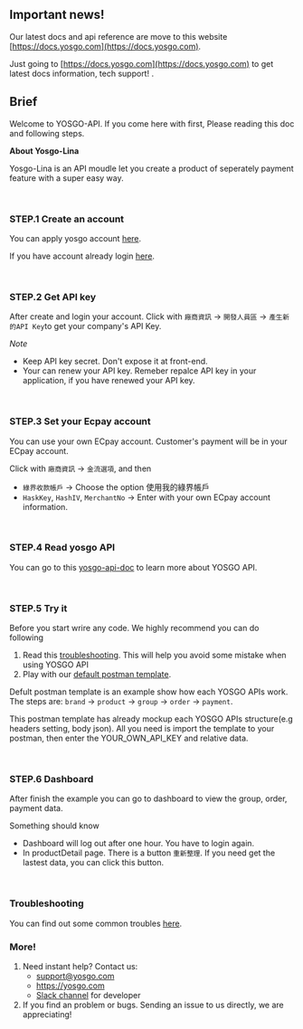 ## Important news! 

Our latest docs and api reference are move to this website [https://docs.yosgo.com](https://docs.yosgo.com).

Just going to [https://docs.yosgo.com](https://docs.yosgo.com) to get latest docs information, tech support!
.
## Brief

Welcome to YOSGO-API. If you come here with first, Please reading this doc and following steps.

**About Yosgo-Lina**

Yosgo-Lina is an API moudle let you create a product of seperately payment feature with a super easy way.

</br>

### STEP.1 Create an account

You can apply yosgo account [here](https://dashboard.yosgo.com/signup).

If you have account already login [here](https://dashboard.yosgo.com/login).

</br>

### STEP.2 Get API key

After create and login your account. Click with `廠商資訊` -> `開發人員區` -> `產生新的API Key`to get your company's API Key.

*Note*
* Keep API key secret. Don't expose it at front-end.
* Your can renew your API key. Remeber repalce API key in your application, if you have renewed your API key.

</br>

### STEP.3 Set your Ecpay account

You can use your own ECpay account. Customer's payment will be in your ECpay account.

Click with `廠商資訊` -> `金流選項`, and then 
* `綠界收款帳戶` -> Choose the option 使用我的綠界帳戶
* `HaskKey`, `HashIV`, `MerchantNo` -> Enter with your own ECpay account information.

</br>

### STEP.4 Read yosgo API

You can go to this [yosgo-api-doc](https://github.com/yosgo-open-source/bonyo-yosgo/blob/master/API.md) to learn more about YOSGO API.

</br>

### STEP.5 Try it

Before you start wrire any code. We highly recommend you can do following
1. Read this [troubleshooting](https://github.com/yosgo-open-source/yosgo-lina-doc/blob/master/Troubleshooting.md). This will help you avoid some mistake when using YOSGO API
2. Play with our [default postman template](https://github.com/yosgo-open-source/yosgo-lina-doc/blob/master/yosgo-lina-default.postman_collection.json).

Defult postman template is an example show how each YOSGO APIs work. The steps are: `brand` -> `product` -> `group` -> `order` -> `payment`. 

This postman template has already mockup each YOSGO APIs structure(e.g headers setting, body json). All you need is import the template to your postman, then enter the YOUR_OWN_API_KEY and relative data.

</br>

### STEP.6 Dashboard

After finish the example you can go to dashboard to view the group, order, payment data.

 Something should know
 
* Dashboard will log out after one hour. You have to login again.
* In productDetail page. There is a button `重新整理`. If you need get the lastest data, you can click this button.

<br />

### Troubleshooting

You can find out some common troubles [here](https://github.com/yosgo-open-source/yosgo-lina-doc/blob/master/Troubleshooting.md).

### More!


1. Need instant help? Contact us: 
    * support@yosgo.com 
    * https://yosgo.com 
    * [Slack channel](https://join.slack.com/t/yosgo-open-source/shared_invite/enQtMjg1MjYyNDEyNTk2LTJjNzViN2IwZTJhNDZhZDE0Y2ZhNDBiOTYzODk2MWU4NWExMjhhM2FhOWJjZmVkODIwODVmMzc2MDFjYWNjN2M) for developer
2. If you find an problem or bugs. Sending an issue to us directly, we are appreciating!

